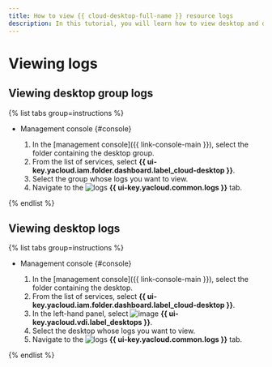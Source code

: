 ```yaml
---
title: How to view {{ cloud-desktop-full-name }} resource logs
description: In this tutorial, you will learn how to view desktop and desktop group logs in {{ cloud-desktop-name }}.
---
```


# Viewing logs

## Viewing desktop group logs

{% list tabs group=instructions %}

- Management console {#console}

  1. In the [management console]({{ link-console-main }}), select the folder containing the desktop group.
  1. From the list of services, select **{{ ui-key.yacloud.iam.folder.dashboard.label_cloud-desktop }}**.
  1. Select the group whose logs you want to view.
  1. Navigate to the ![logs](../../_assets/console-icons/receipt.svg) **{{ ui-key.yacloud.common.logs }}** tab.

{% endlist %}

## Viewing desktop logs

{% list tabs group=instructions %}

- Management console {#console}

  1. In the [management console]({{ link-console-main }}), select the folder containing the desktop.
  1. From the list of services, select **{{ ui-key.yacloud.iam.folder.dashboard.label_cloud-desktop }}**.
  1. In the left-hand panel, select ![image](../../_assets/console-icons/display.svg) **{{ ui-key.yacloud.vdi.label_desktops }}**.
  1. Select the desktop whose logs you want to view.
  1. Navigate to the ![logs](../../_assets/console-icons/receipt.svg) **{{ ui-key.yacloud.common.logs }}** tab.

{% endlist %}
